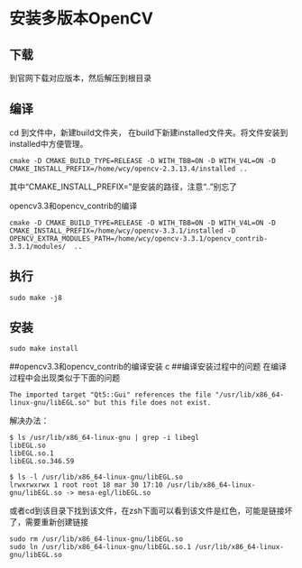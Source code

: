 # 安装多版本OpenCV

## 下载
到官网下载对应版本，然后解压到根目录

## 编译

cd 到文件中，新建build文件夹， 在build下新建installed文件夹。将文件安装到installed中方便管理。

```
cmake -D CMAKE_BUILD_TYPE=RELEASE -D WITH_TBB=ON -D WITH_V4L=ON -D CMAKE_INSTALL_PREFIX=/home/wcy/opencv-2.3.13.4/installed .. 
```
其中“CMAKE_INSTALL_PREFIX=”是安装的路径，注意“..”别忘了

opencv3.3和opencv_contrib的编译
```
cmake -D CMAKE_BUILD_TYPE=RELEASE -D WITH_TBB=ON -D WITH_V4L=ON -D CMAKE_INSTALL_PREFIX=/home/wcy/opencv-3.3.1/installed -D OPENCV_EXTRA_MODULES_PATH=/home/wcy/opencv-3.3.1/opencv_contrib-3.3.1/modules/  ..
```

## 执行
```
sudo make -j8
```

## 安装
```
sudo make install
```

##opencv3.3和opencv_contrib的编译安装
c
##编译安装过程中的问题
在编译过程中会出现类似于下面的问题
```
The imported target "Qt5::Gui" references the file "/usr/lib/x86_64-linux-gnu/libEGL.so" but this file does not exist.
```
解决办法：
```
$ ls /usr/lib/x86_64-linux-gnu | grep -i libegl
libEGL.so 
libEGL.so.1 
libEGL.so.346.59

$ ls -l /usr/lib/x86_64-linux-gnu/libEGL.so
lrwxrwxrwx 1 root root 18 mar 30 17:10 /usr/lib/x86_64-linux-gnu/libEGL.so -> mesa-egl/libEGL.so
```
或者cd到该目录下找到该文件，在zsh下面可以看到该文件是红色，可能是链接坏了，需要重新创建链接
```
sudo rm /usr/lib/x86_64-linux-gnu/libEGL.so
sudo ln /usr/lib/x86_64-linux-gnu/libEGL.so.1 /usr/lib/x86_64-linux-gnu/libEGL.so
```